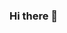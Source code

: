 ### Hi there 👋

<!--
**VivekSharma1007/VivekSharma1007** is a ✨ _special_ ✨ repository because its `README.md` (this file) appears on your GitHub profile.

Here are some ideas to get you started:

- 🔭 I’m currently working on Building myself.
- 🌱 I’m currently learning Web Dev.
- 📫 How to reach me: Just email me 🙂
-->

